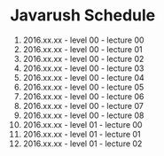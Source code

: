 # Javarush Schedule

1. 2016.xx.xx - level 00 - lecture 00
1. 2016.xx.xx - level 00 - lecture 01
1. 2016.xx.xx - level 00 - lecture 02
1. 2016.xx.xx - level 00 - lecture 03
1. 2016.xx.xx - level 00 - lecture 04
1. 2016.xx.xx - level 00 - lecture 05
1. 2016.xx.xx - level 00 - lecture 06
1. 2016.xx.xx - level 00 - lecture 07
1. 2016.xx.xx - level 00 - lecture 08
1. 2016.xx.xx - level 01 - lecture 00
1. 2016.xx.xx - level 01 - lecture 01
1. 2016.xx.xx - level 01 - lecture 02
